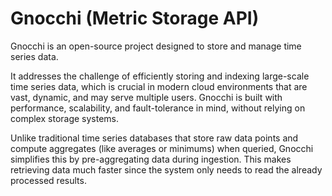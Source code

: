 # Gnocchi (Metric Storage API)

Gnocchi is an open-source project designed to store and manage time series data.

It addresses the challenge of efficiently storing and indexing large-scale time
series data, which is crucial in modern cloud environments that are vast,
dynamic, and may serve multiple users. Gnocchi is built with performance,
scalability, and fault-tolerance in mind, without relying on complex storage
systems.

Unlike traditional time series databases that store raw data points and compute
aggregates (like averages or minimums) when queried, Gnocchi simplifies this by
pre-aggregating data during ingestion. This makes retrieving data much faster
since the system only needs to read the already processed results.

